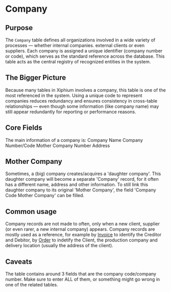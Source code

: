 # Company

## Purpose

The `Company` table defines all organizations involved in a wide variety of processes — whether internal companies. external clients or even suppliers. Each company is assigned a unique identifier (company number or code), which serves as the standard reference across the database. This table acts as the central registry of recognized entities in the system.
## The Bigger Picture

Because many tables in Xiphium involves a company, this table is one of the most referenced in the system. Using a unique code to represent companies reduces redundancy and ensures consistency in cross-table relationships — even though some information (like company name) may still appear redundantly for reporting or performance reasons.
## Core Fields
The main information of a company is:
Company Name
Company Number/Code
Mother Company Number
Address
## Mother Company
Sometimes, a (big) company creates/acquires a 'daughter company'. This daughter company will become a separate 'Company' record, for it often has a different name, address and other information. To still link this daughter company to its original 'Mother Company', the field 'Company Code Mother Company' can be filled.

## Common usage
Company records are not made to often, only when a new client, supplier (or even rarer, a new internal company) appears. Company records are mostly used as a reference, for example by [Invoice](../Financial/Invoice.md) to identify the Creditor and Debitor, by [Order](Order/Order.md) to indetify the Client, the production company and delivery location (usually the address of the client).
## Caveats
The table contains around 3 fields that are the company code/company number. Make sure to enter ALL of them, or something might go wrong in one of the related tables.